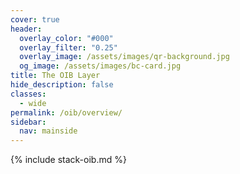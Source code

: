 ```yaml
---
cover: true
header:
  overlay_color: "#000"
  overlay_filter: "0.25"
  overlay_image: /assets/images/qr-background.jpg
  og_image: /assets/images/bc-card.jpg
title: The OIB Layer
hide_description: false
classes:
  - wide
permalink: /oib/overview/
sidebar:
  nav: mainside
---
```


{% include stack-oib.md %}
